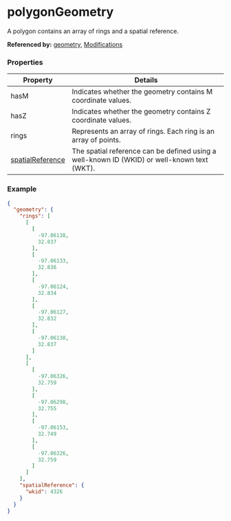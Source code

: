 # polygonGeometry

A polygon contains an array of rings and a spatial reference.

**Referenced by:** [geometry](geometry.md), [Modifications](modifications.md)

### Properties

| Property | Details
| --- | ---
| hasM | Indicates whether the geometry contains M coordinate values.
| hasZ | Indicates whether the geometry contains Z coordinate values.
| rings | Represents an array of rings. Each ring is an array of points.
| [spatialReference](spatialReference.md) | The spatial reference can be defined using a well-known ID (WKID) or well-known text (WKT).


### Example

```json
{
  "geometry": {
    "rings": [
      [
        [
          -97.06138,
          32.837
        ],
        [
          -97.06133,
          32.836
        ],
        [
          -97.06124,
          32.834
        ],
        [
          -97.06127,
          32.832
        ],
        [
          -97.06138,
          32.837
        ]
      ],
      [
        [
          -97.06326,
          32.759
        ],
        [
          -97.06298,
          32.755
        ],
        [
          -97.06153,
          32.749
        ],
        [
          -97.06326,
          32.759
        ]
      ]
    ],
    "spatialReference": {
      "wkid": 4326
    }
  }
}
```

